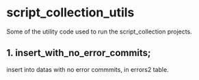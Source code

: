 # script_collection_utils

Some of the utility code used to run the script_collection projects.


## 1. insert_with_no_error_commits;
insert into datas with no error commmits, in errors2 table.